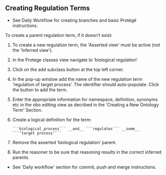 ## Creating Regulation Terms

- See Daily Workflow for creating branches and basic Protégé instructions. 

To create a parent regulation term, if it doesn’t exist:


1. To create a new regulation term, the 'Asserted view' must be active (not the 'Inferred view'). 

2. In the Protege classes view navigate to ‘biological regulation’
   
3. Click on the add subclass button at the top left corner.
   
4. In the pop-up window add the name of the new regulation term ‘regulation of target process’. The identifier should auto-populate. Click the button to add the term.
   
5. Enter the appropriate information for namespace, definition, synonyms etc in the obo editing view as decribed in the 'Creating a New Ontology Term' Section.
   
6. Create a logical definition for the term: 
   
       ```biological_process``` __and__ ```regulates``` __some__ ```‘target process’```
   
7. Remove the asserted ‘biological regulation’ parent.
   
8. Run the reasoner to be sure that reasoning results in the correct inferred parents.


- See 'Daily workflow' section for commit, push and merge instructions. 


